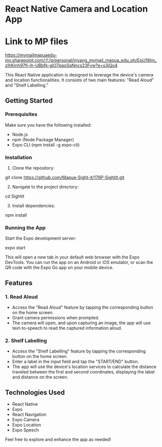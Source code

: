 # React Native Camera and Location App

# Link to MP files

https://mymailmapuaedu-my.sharepoint.com/:f:/g/personal/jnyang_mymail_mapua_edu_ph/EpU16Im_zIhKmh97fi-ih-UBbfk-gjO7qgoSqNncs23Fvw?e=s3jQo4

This React Native application is designed to leverage the device's camera and location functionalities. It consists of two main features: "Read Aloud" and "Shelf Labelling."

## Getting Started

### Prerequisites

Make sure you have the following installed:

- Node.js
- npm (Node Package Manager)
- Expo CLI (npm install -g expo-cli)

### Installation

1. Clone the repository:

git clone https://github.com/Mapua-Sight-it/176P-SightIt.git

2. Navigate to the project directory:

cd SightIt

3. Install dependencies:

npm install

### Running the App

Start the Expo development server:

expo start

This will open a new tab in your default web browser with the Expo DevTools. You can run the app on an Android or iOS emulator, or scan the QR code with the Expo Go app on your mobile device.

## Features

### 1. Read Aloud

- Access the "Read Aloud" feature by tapping the corresponding button on the home screen.
- Grant camera permissions when prompted.
- The camera will open, and upon capturing an image, the app will use text-to-speech to read the captured information aloud.

### 2. Shelf Labelling

- Access the "Shelf Labelling" feature by tapping the corresponding button on the home screen.
- Enter a label in the input field and tap the "START/END" button.
- The app will use the device's location services to calculate the distance traveled between the first and second coordinates, displaying the label and distance on the screen.

## Technologies Used

- React Native
- Expo
- React Navigation
- Expo Camera
- Expo Location
- Expo Speech

Feel free to explore and enhance the app as needed!
